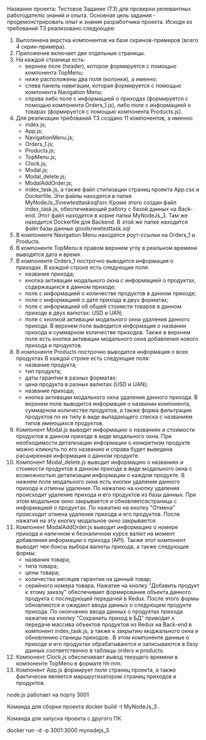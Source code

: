 Название проекта: Тестовое Задание (ТЗ) для проверки релевантных работодателю знаний и опыта.
Основная цель задания - продемонстрировать опыт и знания разработчика проекта.
Исходя из требований ТЗ реализовано следующее:
1. Выполннена верстка компонентов на базе скринов-примеров (всего 4 скрин-примера).
2. Приложение включает две отдельные страницы.
3. На каждой странице есть:
    - верхнее поле (header), которое формируется с помощью компонента TopMenu;
    - ниже расположены два поля (колонки), а именно:
    - слева панель навигации, которая формируется с помощью компонента Navigation Menu;
    - справа либо поле с информацией о приходах (формируется с помощью компонента Orders_1.js), либо поле с информацией о товарах (формируется с помощью компонента Products.js).
3. Для реализации требований ТЗ создано 11 компонентов, а именно:
    - index.js;
    - App.js;
    - NavigationMenu.js;
    - Orders_1.js;
    - Products.js;
    - TopMenu.js;
    - Clock.js;
    - Modal.js;
    - Modal_delete.js;
    - ModalAddOrder.js;
    - index_task.js,
    а также файл стилизации страниц проекта App.css и Dockerfile.
    Эти файлы находятся в папке MyNodeJs_3\newtesttasksql\src
    Кроме этого создан файл index_task.js, обеспечивающий работу с базой данных на Back-end.
    Этот файл находится в корне папки MyNodeJs_3. Там же находится  Dockerfile для Backend.
    В этой же папке находится файл базы данных goodsnewtesttask.sql
4. В компоненте Navigation Menu находятся роут-ссылки на Orders_1 и Products.
5. В компоненте TopMenu в правом верхнем углу в реальном времени выводятся дата и время.
6. В компоненте Orders_1 построчно выводится информация о приходах. 
В каждой строке есть следующие поля:
    - название прихода;
    - кнопка активации модального окна с информацией о продуктах, содержащихся в данном приходе;
    - поле с информацией о количестве продуктов в данном приходе;
    - поле с информацией о дате прихода в двух форматах;
    - поле с информацией об общей стоимсти товаров в данном приходе в двух валютах: USD и UAN;
    - поле с кнопкой активации модального окна удаления данного прихода.
    В верхнем поле выводится информация о названии прихода и суммарном количестве приходов.
    Также в верхнем поле есть кнопка активации модального окна добавления нового прихода и продуктов. 
7. В компоненте Products построчно выводится информация о всех продуктах
    В каждой строке есть следующие поля:
    - название продукта;
    - тип продукта;
    - даты гарантии в разных форматах;
    - цена продукта в разных валютах (USD и UAN);
    - название прихода;
    - кнопка активации модального окна удаления данного прихода.
    В верхнем поле выводится информация о названии компонента, суммарном количестве продуктов, а также форма фильтрации продуктов по их типу в виде выпадающего списка с названием типов имеющихся продуктов.
8.  Компонент Modal.js выводит информацию о названиях и стоимости продуктов в данном приходе в виде модального окна. При необходимости детализации информации о конкретном продукте     можно кликнуть по его названию и справа будет выведена расширенная информация о данном продукте.
9.  Компонент Modal_delete.js выводит информацию о названиях и стоимости продуктов в данном приходе в виде модального окна с возможностью детализации информации о каждом продукте. 
    В нижнем поле модального окна есть кнопки удаления данного прихода и отмены удаления.
    По нажатию на кнопку удаления происходит удаление прихода и его продуктов из базы данных. 
    При этом модальное окно закрывается и обновляетсястраница с информацией о продуктах.
    По нажатию на кнопку "Отмена" происходит отмена удаления прихода и его продуктов. После нажатия на эту кнопку модальное окно закрывается.
10. Компонент ModalAddOrder.js выводит информацию о номере прихода и наличном и безналичном курсе валют на момент добавления информации о прихода (API).
    Также этот компонент выводит чек-боксы выбора валюты прихода, а также следующие формы:
    - названия товара;
    - типа товара;
    - цены товара;
    - количества месяцев гарантии на данный товар;
    - серийного номера товара.
    Нажатие на кнопку "Добавить продукт к этому заказу" обеспечивает формирование объекта данного продукта с последующей передачей в Redux.
    После этого формы обновляются и ожидают ввода данных о следующем продукте прихода.
    По окончанию ввода данных о продуктах прихода нажатие на кнопку "Сохранить приход в БД" 
    приводит к передаче массива объектов продуктов из Redux на Back-end в компонент index_task.js, 
    а также к закрытию моджального окна и обновлению станицы приходов..
    В этом компоненте данные о приходе и его продуктах обрабатываются и записываются в базу данных соответственно в таблицы orders и products.
11. Компонент Clock.js обеспечивает вывод текущего времени в компоненте TopMenu в формате hh:mm.
12. Компонент App.js формирует поля страниц проекта, а также фактически является маршрутизатором страниц приходов и продуктов.

node.js работает на порту 3001 

Команда для сборки проекта
docker build -t MyNodeJs_3 .

Команда для запуска проекта с другого ПК

docker run -d -p 3001:3000 mynodejs_3
